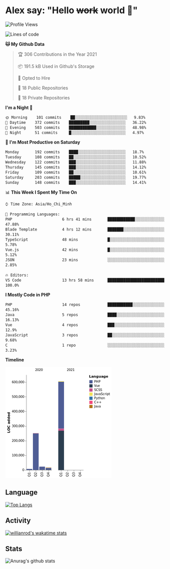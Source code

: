 # Alex say: "Hello ~~work~~ world 🐾"

<!--START_SECTION:waka-->
![Profile Views](http://img.shields.io/badge/Profile%20Views-0-blue)

![Lines of code](https://img.shields.io/badge/From%20Hello%20World%20I%27ve%20Written-903656%20lines%20of%20code-blue)

**🐱 My Github Data** 

> 🏆 306 Contributions in the Year 2021
 > 
> 📦 191.5 kB Used in Github's Storage 
 > 
> 💼 Opted to Hire
 > 
> 📜 18 Public Repositories 
 > 
> 🔑 18 Private Repositories  
 > 
**I'm a Night 🦉** 

```text
🌞 Morning    101 commits    ██░░░░░░░░░░░░░░░░░░░░░░░   9.83% 
🌆 Daytime    372 commits    █████████░░░░░░░░░░░░░░░░   36.22% 
🌃 Evening    503 commits    ████████████░░░░░░░░░░░░░   48.98% 
🌙 Night      51 commits     █░░░░░░░░░░░░░░░░░░░░░░░░   4.97%

```
📅 **I'm Most Productive on Saturday** 

```text
Monday       192 commits    ████░░░░░░░░░░░░░░░░░░░░░   18.7% 
Tuesday      108 commits    ██░░░░░░░░░░░░░░░░░░░░░░░   10.52% 
Wednesday    122 commits    ███░░░░░░░░░░░░░░░░░░░░░░   11.88% 
Thursday     145 commits    ███░░░░░░░░░░░░░░░░░░░░░░   14.12% 
Friday       109 commits    ██░░░░░░░░░░░░░░░░░░░░░░░   10.61% 
Saturday     203 commits    █████░░░░░░░░░░░░░░░░░░░░   19.77% 
Sunday       148 commits    ███░░░░░░░░░░░░░░░░░░░░░░   14.41%

```


📊 **This Week I Spent My Time On** 

```text
⌚︎ Time Zone: Asia/Ho_Chi_Minh

💬 Programming Languages: 
PHP                      6 hrs 41 mins       ████████████░░░░░░░░░░░░░   47.88% 
Blade Template           4 hrs 12 mins       ███████░░░░░░░░░░░░░░░░░░   30.11% 
TypeScript               48 mins             █░░░░░░░░░░░░░░░░░░░░░░░░   5.78% 
Vue.js                   42 mins             █░░░░░░░░░░░░░░░░░░░░░░░░   5.12% 
JSON                     23 mins             ░░░░░░░░░░░░░░░░░░░░░░░░░   2.85%

🔥 Editors: 
VS Code                  13 hrs 58 mins      █████████████████████████   100.0%

```

**I Mostly Code in PHP** 

```text
PHP                      14 repos            ███████████░░░░░░░░░░░░░░   45.16% 
Java                     5 repos             ████░░░░░░░░░░░░░░░░░░░░░   16.13% 
Vue                      4 repos             ███░░░░░░░░░░░░░░░░░░░░░░   12.9% 
JavaScript               3 repos             ██░░░░░░░░░░░░░░░░░░░░░░░   9.68% 
C                        1 repo              ░░░░░░░░░░░░░░░░░░░░░░░░░   3.23%

```


**Timeline**

![Chart not found](https://raw.githubusercontent.com/alexzvn/alexzvn/main/charts/bar_graph.png) 


<!--END_SECTION:waka-->

## Language
[![Top Langs](https://github-readme-stats.vercel.app/api/top-langs/?username=alexzvn&layout=compact)](https://github.com/anuraghazra/github-readme-stats)

## Activity
[![willianrod's wakatime stats](https://github-readme-stats.vercel.app/api/wakatime?username=alexzvn&layout=compact)](https://github.com/anuraghazra/github-readme-stats)

## Stats
![Anurag's github stats](https://github-readme-stats.vercel.app/api?username=alexzvn&show_icons=true&theme=radical)
